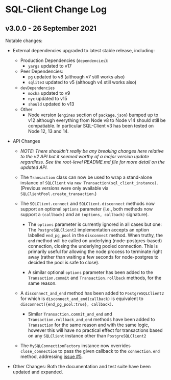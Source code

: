 # SQL-Client Change Log

## v3.0.0 - 26 September 2021

Notable changes:

  * External dependencies upgraded to latest stable release, including:
    * Production Dependencies (`dependencies`):
      * `yargs` updated to v17
    * Peer Dependencies:
      * `pg` updated to v8 (although v7 still works also)
      * `sqlite3` updated to v5 (although v4 still works also)
    * `devDependencies`
      * `mocha` updated to v9
      * `nyc` updated to v15
      * `should` updated to v13
    * Other
      * Node version (`engines` section of `package.json`) bumped up to v12 although everything from Node v8 to Node v14 should still be compatiable. In particular SQL-Client v3 has been tested on Node 12, 13 and 14.

  * API Changes

    * *NOTE: There shouldn't really be any breaking changes here relative to the v2 API but it seemed worthy of a major version update regardless. See the root-level README.md file for more detail on the updated API.*

    * The `Transaction` class can now be used to wrap a stand-alone instance of `SQLClient` via  `new Transaction(sql_client_instance)`. (Previous versions were only available via `SQLClientPool.create_transaction`.)

    * The `SQLClient.connect` and `SQLClient.disconnect` methods now support an optional `options` parameter (i.e., both methods now support a `(callback)` and an `(options, callback)` signature).

      * The `options` parameter is currently ignored in all cases but one: The `PostgreSQLClient2` implementation accepts an option labelled `end_pg_pool` in the `disconnect` method. When truthy, the `end` method will be called on underlying (node-postgres-based) connection, closing the underlying pooled connection. This is primarily useful for allowing the node process to terminate right away (rather than waiting a few seconds for node-postgres to decided the pool is safe to close).

      * A similar optional `options` parameter has been added to the `Transaction.commit` and `Transaction.rollback` methods, for the same reason.

    * A `disconnect_and_end` method has been added to `PostgreSQLClient2` for which is `disconnect_and_end(callback)` is equivalent to `disconnect({end_pg_pool:true}, callback)`.

      * Similar `Transaction.commit_and_end` and `Transaction.rollback_and_end` methods have been added to `Transaction` for the same reason and with the same logic, however this will have no practical effect for transactions based on any `SQLClient` instance other than `PostgreSQLClient2`

    * The `MySQLConnectionFactory` instance now overrides `close_connection` to pass the given callback to the `connection.end` method, addressing [issue #5](https://github.com/intellinote/sql-client/issues/5).

  * Other Changes: Both the documentation and test suite have been updated and expanded.

